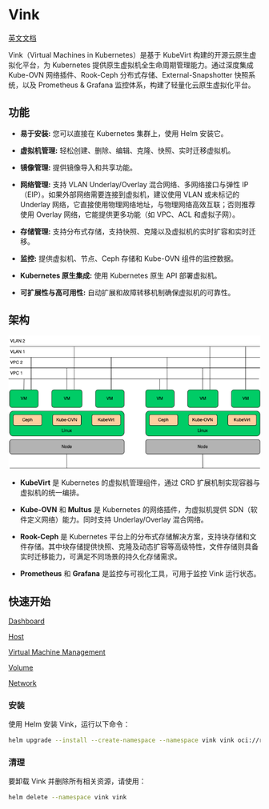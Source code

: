 # Vink

[英文文档](./README.en.md)

Vink（Virtual Machines in Kubernetes）是基于 KubeVirt 构建的开源云原生虚拟化平台，为 Kubernetes 提供原生虚拟机全生命周期管理能力。通过深度集成 Kube-OVN 网络插件、Rook-Ceph 分布式存储、External-Snapshotter 快照系统，以及 Prometheus & Grafana 监控体系，构建了轻量化云原生虚拟化平台。

## 功能

- **易于安装:** 您可以直接在 Kubernetes 集群上，使用 Helm 安装它。

- **虚拟机管理:** 轻松创建、删除、编辑、克隆、快照、实时迁移虚拟机。

- **镜像管理:** 提供镜像导入和共享功能。

- **网络管理:** 支持 VLAN Underlay/Overlay 混合网络、多网络接口与弹性 IP（EIP）。如果外部网络需要连接到虚拟机，建议使用 VLAN 或未标记的 Underlay 网络，它直接使用物理网络地址，与物理网络高效互联；否则推荐使用 Overlay 网络，它能提供更多功能（如 VPC、ACL 和虚拟子网）。

- **存储管理:** 支持分布式存储，支持快照、克隆以及虚拟机的实时扩容和实时迁移。

- **监控:** 提供虚拟机、节点、Ceph 存储和 Kube-OVN 组件的监控数据。

- **Kubernetes 原生集成:** 使用 Kubernetes 原生 API 部署虚拟机。

- **可扩展性与高可用性:** 自动扩展和故障转移机制确保虚拟机的可靠性。

## 架构

![Vink](./docs/images/vink.png)

- **KubeVirt** 是 Kubernetes 的虚拟机管理组件，通过 CRD 扩展机制实现容器与虚拟机的统一编排。

- **Kube-OVN** 和 **Multus** 是 Kubernetes 的网络插件，为虚拟机提供 SDN（软件定义网络）能力。同时支持 Underlay/Overlay 混合网络。

- **Rook-Ceph** 是 Kubernetes 平台上的分布式存储解决方案，支持块存储和文件存储。其中块存储提供快照、克隆及动态扩容等高级特性，文件存储则具备实时迁移能力，可满足不同场景的持久化存储需求。

- **Prometheus** 和 **Grafana** 是监控与可视化工具，可用于监控 Vink 运行状态。

## 快速开始

[Dashboard](./docs/dashboard.md)

[Host](./docs/host.md)

[Virtual Machine Management](./docs/vm-management.md)

[Volume](./docs/volume.md)

[Network](./docs/network.md)

### 安装

使用 Helm 安装 Vink，运行以下命令：

```bash
helm upgrade --install --create-namespace --namespace vink vink oci://registry-1.docker.io/hejianmin/vink --wait --timeout 1800s --debug
```

### 清理

要卸载 Vink 并删除所有相关资源，请使用：

```bash
helm delete --namespace vink vink
```
